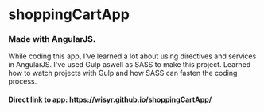 # shoppingCartApp
### Made with AngularJS. 
While coding this app, I've learned a lot about using directives and services in AngularJS.
I've used Gulp aswell as SASS to make this project. Learned how to watch projects with Gulp and how SASS can fasten the coding process.
#### Direct link to app: https://wisyr.github.io/shoppingCartApp/

